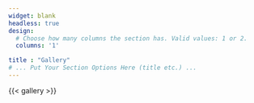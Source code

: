 ```yaml
---
widget: blank
headless: true
design:
  # Choose how many columns the section has. Valid values: 1 or 2.
  columns: '1'

title : "Gallery"
# ... Put Your Section Options Here (title etc.) ...
---
```


{{< gallery >}}
